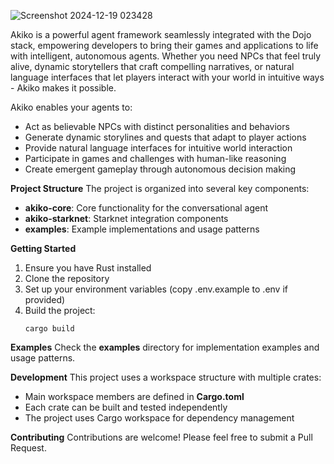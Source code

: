 
![Screenshot 2024-12-19 023428](https://github.com/user-attachments/assets/6cd42997-7a5a-4006-8e5a-f32b8ce968ed)

Akiko is a powerful agent framework seamlessly integrated with the Dojo stack, empowering developers to bring their games and applications to life with intelligent, autonomous agents. Whether you need NPCs that feel truly alive, dynamic storytellers that craft compelling narratives, or natural language interfaces that let players interact with your world in intuitive ways - Akiko makes it possible.

Akiko enables your agents to:

- Act as believable NPCs with distinct personalities and behaviors
- Generate dynamic storylines and quests that adapt to player actions
- Provide natural language interfaces for intuitive world interaction
- Participate in games and challenges with human-like reasoning
- Create emergent gameplay through autonomous decision making

**Project Structure**
The project is organized into several key components:

- **akiko-core**: Core functionality for the conversational agent
- **akiko-starknet**: Starknet integration components
- **examples**: Example implementations and usage patterns

**Getting Started**
1. Ensure you have Rust installed
2. Clone the repository
3. Set up your environment variables (copy .env.example to .env if provided)
4. Build the project:
   ```
   cargo build
   ```

**Examples**
Check the **examples** directory for implementation examples and usage patterns.

**Development**
This project uses a workspace structure with multiple crates:

- Main workspace members are defined in **Cargo.toml**
- Each crate can be built and tested independently
- The project uses Cargo workspace for dependency management

**Contributing**
Contributions are welcome! Please feel free to submit a Pull Request.

